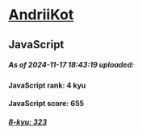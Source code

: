 # [AndriiKot](https://www.codewars.com/users/AndriiKot) 
## JavaScript

##### As of 2024-11-17 18:43:19 uploaded:

#### JavaScript rank: 4 kyu

#### JavaScript score: 655

##### [8-kyu: 323](https://github.com/AndriiKot/JavaScript__CodeWars/tree/main/kyu-8)

